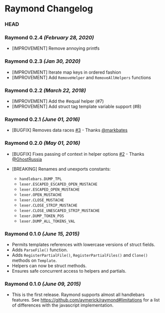 # Raymond Changelog

### HEAD

### Raymond 0.2.4 _(February 28, 2020)_

- [IMPROVEMENT] Remove annoying printfs

### Raymond 0.2.3 _(Jan 30, 2020)_

- [IMPROVEMENT] Iterate map keys in ordered fashion
- [IMPROVEMENT] Add `RemoveHelper` and `RemoveAllHelpers` functions

### Raymond 0.2.2 _(March 22, 2018)_

- [IMPROVEMENT] Add the #equal helper (#7)
- [IMPROVEMENT] Add struct tag template variable support (#8)

### Raymond 0.2.1 _(June 01, 2016)_

- [BUGFIX] Removes data races [#3](https://github.com/aymerick/raymond/issues/3) - Thanks [@markbates](https://github.com/markbates)

### Raymond 0.2.0 _(May 01, 2016)_

- [BUGFIX] Fixes passing of context in helper options [#2](https://github.com/aymerick/raymond/issues/2) - Thanks [@GhostRussia](https://github.com/GhostRussia)
- [BREAKING] Renames and unexports constants:

  - `handlebars.DUMP_TPL`
  - `lexer.ESCAPED_ESCAPED_OPEN_MUSTACHE`
  - `lexer.ESCAPED_OPEN_MUSTACHE`
  - `lexer.OPEN_MUSTACHE`
  - `lexer.CLOSE_MUSTACHE`
  - `lexer.CLOSE_STRIP_MUSTACHE`
  - `lexer.CLOSE_UNESCAPED_STRIP_MUSTACHE`
  - `lexer.DUMP_TOKEN_POS`
  - `lexer.DUMP_ALL_TOKENS_VAL`


### Raymond 0.1.0 _(June 15, 2015)_

- Permits templates references with lowercase versions of struct fields.
- Adds `ParseFile()` function.
- Adds `RegisterPartialFile()`, `RegisterPartialFiles()` and `Clone()` methods on `Template`.
- Helpers can now be struct methods.
- Ensures safe concurrent access to helpers and partials.

### Raymond 0.1.0 _(June 09, 2015)_

- This is the first release. Raymond supports almost all handlebars features. See https://github.com/aymerick/raymond#limitations for a list of differences with the javascript implementation.
